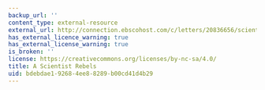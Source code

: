 ```yaml
---
backup_url: ''
content_type: external-resource
external_url: http://connection.ebscohost.com/c/letters/20836656/scientist-rebels
has_external_licence_warning: true
has_external_license_warning: true
is_broken: ''
license: https://creativecommons.org/licenses/by-nc-sa/4.0/
title: A Scientist Rebels
uid: bdebdae1-9268-4ee8-8289-b00cd41d4b29
---
```

